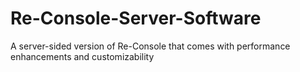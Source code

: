 # Re-Console-Server-Software
A server-sided version of Re-Console that comes with performance enhancements and customizability
